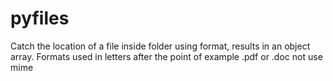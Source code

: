 # pyfiles
Catch the location of a file inside folder using format, results in an object array. Formats used in letters after the point of example .pdf or .doc not use mime
